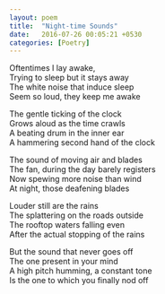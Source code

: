 ```yaml
---
layout: poem
title:  "Night-time Sounds"
date:   2016-07-26 00:05:21 +0530
categories: [Poetry]
---
```


Oftentimes I lay awake,  
Trying to sleep but it stays away  
The white noise that induce sleep  
Seem so loud, they keep me awake  

The gentle ticking of the clock  
Grows aloud as the time crawls  
A beating drum in the inner ear  
A hammering second hand of the clock  

The sound of moving air and blades  
The fan, during the day barely registers  
Now spewing more noise than wind  
At night, those deafening blades  

Louder still are the rains  
The splattering on the roads outside  
The rooftop waters falling even  
After the actual stopping of the rains  

But the sound that never goes off  
The one present in your mind  
A high pitch humming, a constant tone  
Is the one to which you finally nod off  